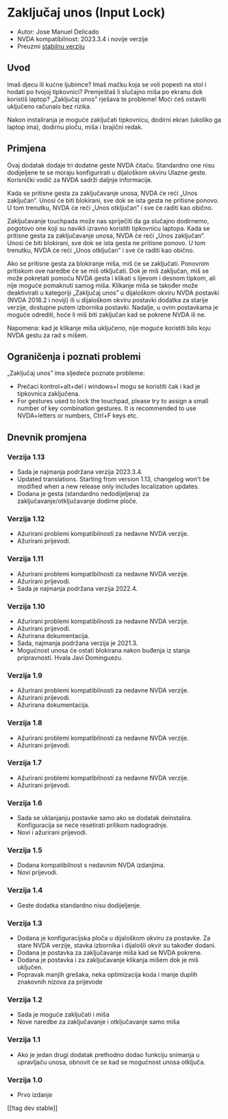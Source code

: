 # Zaključaj unos (Input Lock) #

* Autor: Jose Manuel Delicado
* NVDA kompatibilnost: 2023.3.4 i novije verzije
* Preuzmi [stabilnu verziju][1]

## Uvod

Imaš djecu ili kućne ljubimce? Imaš mačku koja se voli popesti na stol i
hodati po tvojoj tipkovnici? Premještaš li slučajno miša po ekranu dok
koristiš laptop? „Zaključaj unos” rješava te probleme! Moći ćeš ostaviti
uključeno računalo bez rizika.

Nakon instaliranja je moguće zaključati tipkovnicu, dodirni ekran (ukoliko
ga laptop ima), dodirnu ploču, miša i brajični redak.

## Primjena

Ovaj dodatak dodaje tri dodatne geste NVDA čitaču. Standardno one nisu
dodijeljene te se moraju konfigurirati u dijaloškom okviru Ulazne
geste. Korisnički vodič za NVDA sadrži daljnje informacije.

Kada se pritisne gesta za zaključavanje unosa, NVDA će reći „Unos
zaključan”. Unosi će biti blokirani, sve dok se ista gesta ne pritisne
ponovo. U tom trenutku, NVDA će reći „Unos otključan” i sve će raditi kao
obično.

Zaključavanje touchpada može nas spriječiti da ga slučajno dodirnemo,
pogotovo one koji su navikli izravno koristiti tipkovnicu laptopa. Kada se
pritisne gesta za zaključavanje unosa, NVDA će reći „Unos zaključan”. Unosi
će biti blokirani, sve dok se ista gesta ne pritisne ponovo. U tom trenutku,
NVDA će reći „Unos otključan” i sve će raditi kao obično.

Ako se pritisne gesta za blokiranje miša, miš će se zaključati. Ponovnim
pritiskom ove naredbe će se miš otključati. Dok je miš zaključan, miš se
može pokretati pomoću NVDA gesta i klikati s lijevom i desnom tipkom, ali
nije moguće pomaknuti samog miša. Klikanje miša se također može deaktivirati
u kategoriji „Zaključaj unos” u dijaloškom okviru NVDA postavki (NVDA 2018.2
i noviji) ili u dijaloškom okviru postavki dodatka za starije verzije,
dostupne putem izbornika postavki. Nadalje, u ovim postavkama je moguće
odrediti, hoće li miš biti zaključan kad se pokrene NVDA ili ne.

Napomena: kad je klikanje miša uključeno, nije moguće koristiti bilo koju
NVDA gestu za rad s mišem.

## Ograničenja i poznati problemi

„Zaključaj unos” ima sljedeće poznate probleme:

* Prečaci kontrol+alt+del i windows+l mogu se koristiti čak i kad je
  tipkovnica zaključena.
* For gestures used to lock the touchpad, please try to assign a small
  number of key combination gestures. It is recommended to use NVDA+letters
  or numbers, Ctrl+F keys etc.

## Dnevnik promjena

### Verzija 1.13

* Sada je najmanja podržana verzija 2023.3.4.
* Updated translations. Starting from version 1.13, changelog won't be
  modified when a new release only includes localization updates.
* Dodana je gesta (standardno nedodijeljena) za zaključavanje/otključavanje
  dodirne ploče.

### Verzija 1.12

* Ažurirani problemi kompatibilnosti za nedavne NVDA verzije.
* Ažurirani prijevodi.

### Verzija 1.11

* Ažurirani problemi kompatibilnosti za nedavne NVDA verzije.
* Ažurirani prijevodi.
* Sada je najmanja podržana verzija 2022.4.

### Verzija 1.10

* Ažurirani problemi kompatibilnosti za nedavne NVDA verzije.
* Ažurirani prijevodi.
* Ažurirana dokumentacija.
* Sada, najmanja podržana verzija je 2021.3.
* Mogućnost unosa će ostati blokirana nakon buđenja iz stanja
  pripravnosti. Hvala Javi Dominguezu.

### Verzija 1.9

* Ažurirani problemi kompatibilnosti za nedavne NVDA verzije.
* Ažurirani prijevodi.
* Ažurirana dokumentacija.

### Verzija 1.8

* Ažurirani problemi kompatibilnosti za nedavne NVDA verzije.
* Ažurirani prijevodi.

### Verzija 1.7

* Ažurirani problemi kompatibilnosti za nedavne NVDA verzije.
* Ažurirani prijevodi.

### Verzija 1.6

* Sada se uklanjanju postavke samo ako se dodatak deinstalira. Konfiguracija
  se neće resetirati prilikom nadogradnje.
* Novi i ažurirani prijevodi.

### Verzija 1.5

* Dodana kompatibilnost s nedavnim NVDA izdanjima.
* Novi prijevodi.

### Verzija 1.4

* Geste dodatka standardno nisu dodijeljenje.

### Verzija 1.3

* Dodana je konfiguracijska ploča u dijaloškom okviru za postavke. Za stare
  NVDA verzije, stavka izbornika i dijalošli okvir su također dodani.
* Dodana je postavka za zaključavanje miša kad se NVDA pokrene.
* Dodana je postavka i za zaključavanje klikanja mišem dok je miš uključen.
* Popravak manjih grešaka, neka optimizacija koda i manje duplih znakovnih
  nizova za prijevode

### Verzija 1.2

* Sada je moguće zaključati i miša
* Nove naredbe za zaključavanje i otključavanje samo miša

### Verzija 1.1

* Ako je jedan drugi dodatak prethodno dodao funkciju snimanja u upravljaču
  unosa, obnovit će se kad se mogućnost unosa otključa.

### Verzija 1.0

* Prvo izdanje

[[!tag dev stable]]

[1]: https://www.nvaccess.org/addonStore/legacy?file=inputLock
